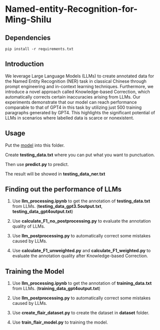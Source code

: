 # Named-entity-Recognition-for-Ming-Shilu

## Dependencies

```
pip install -r requirements.txt
```

## Introduction

We leverage Large Language Models (LLMs) to create annotated data for the Named Entity Recognition (NER) task in classical Chinese through prompt engineering and in-context learning techniques. Furthermore, we introduce a novel approach called Knowledge-based Correction, which automatically corrects certain inaccuracies arising from LLMs. Our experiments demonstrate that our model can reach performance comparable to that of GPT4 in this task by utilizing just 500 training paragraphs generated by GPT4. This highlights the significant potential of LLMs in scenarios where labelled data is scarce or nonexistent.

## Usage

Put the [model](https://github.com/youchen0620/Named-entity-Recognition-for-Ming-Shilu/releases/tag/model) into this folder.

Create **testing_data.txt** where you can put what you want to punctuation.

Then use **predict.py** to predict.

The result will be showed in **testing_data_ner.txt**

## Finding out the performance of LLMs

1. Use **llm_processing.ipynb** to get the annotation of **testing_data.txt** from LLMs. (**testing_data_gpt3.5output.txt**, **testing_data_gpt4output.txt**)

2. Use **calculate_F1_no_postprocessing.py** to evaluate the annotation quality of LLMs.

3. Use **llm_postprocessing.py** to automatically correct some mistakes caused by LLMs.

4. Use **calculate_F1_unweighted.py** and **calculate_F1_weighted.py** to evaluate the annotation quality after Knowledge-based Correction.

## Training the Model

1. Use **llm_processing.ipynb** to get the annotation of **training_data.txt** from LLMs. (**training_data_gpt4output.txt**)

2. Use **llm_postprocessing.py** to automatically correct some mistakes caused by LLMs.

3. Use **create_flair_dataset.py** to create the dataset in **dataset** folder.

4. Use **train_flair_model.py** to training the model.
